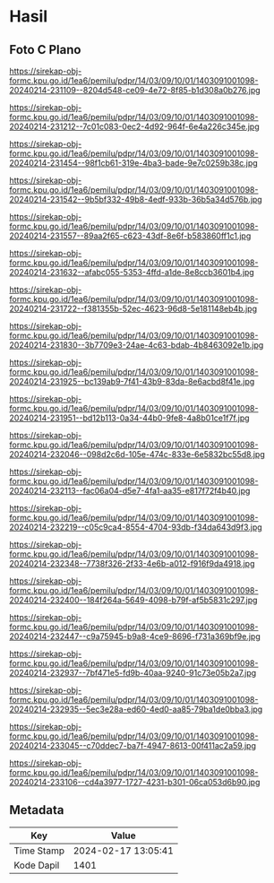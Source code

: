 # Hasil

## Foto C Plano

https://sirekap-obj-formc.kpu.go.id/1ea6/pemilu/pdpr/14/03/09/10/01/1403091001098-20240214-231109--8204d548-ce09-4e72-8f85-b1d308a0b276.jpg

https://sirekap-obj-formc.kpu.go.id/1ea6/pemilu/pdpr/14/03/09/10/01/1403091001098-20240214-231212--7c01c083-0ec2-4d92-964f-6e4a226c345e.jpg

https://sirekap-obj-formc.kpu.go.id/1ea6/pemilu/pdpr/14/03/09/10/01/1403091001098-20240214-231454--98f1cb61-319e-4ba3-bade-9e7c0259b38c.jpg

https://sirekap-obj-formc.kpu.go.id/1ea6/pemilu/pdpr/14/03/09/10/01/1403091001098-20240214-231542--9b5bf332-49b8-4edf-933b-36b5a34d576b.jpg

https://sirekap-obj-formc.kpu.go.id/1ea6/pemilu/pdpr/14/03/09/10/01/1403091001098-20240214-231557--89aa2f65-c623-43df-8e6f-b583860ff1c1.jpg

https://sirekap-obj-formc.kpu.go.id/1ea6/pemilu/pdpr/14/03/09/10/01/1403091001098-20240214-231632--afabc055-5353-4ffd-a1de-8e8ccb3601b4.jpg

https://sirekap-obj-formc.kpu.go.id/1ea6/pemilu/pdpr/14/03/09/10/01/1403091001098-20240214-231722--f381355b-52ec-4623-96d8-5e181148eb4b.jpg

https://sirekap-obj-formc.kpu.go.id/1ea6/pemilu/pdpr/14/03/09/10/01/1403091001098-20240214-231830--3b7709e3-24ae-4c63-bdab-4b8463092e1b.jpg

https://sirekap-obj-formc.kpu.go.id/1ea6/pemilu/pdpr/14/03/09/10/01/1403091001098-20240214-231925--bc139ab9-7f41-43b9-83da-8e6acbd8f41e.jpg

https://sirekap-obj-formc.kpu.go.id/1ea6/pemilu/pdpr/14/03/09/10/01/1403091001098-20240214-231951--bd12b113-0a34-44b0-9fe8-4a8b01ce1f7f.jpg

https://sirekap-obj-formc.kpu.go.id/1ea6/pemilu/pdpr/14/03/09/10/01/1403091001098-20240214-232046--098d2c6d-105e-474c-833e-6e5832bc55d8.jpg

https://sirekap-obj-formc.kpu.go.id/1ea6/pemilu/pdpr/14/03/09/10/01/1403091001098-20240214-232113--fac06a04-d5e7-4fa1-aa35-e817f72f4b40.jpg

https://sirekap-obj-formc.kpu.go.id/1ea6/pemilu/pdpr/14/03/09/10/01/1403091001098-20240214-232219--c05c9ca4-8554-4704-93db-f34da643d9f3.jpg

https://sirekap-obj-formc.kpu.go.id/1ea6/pemilu/pdpr/14/03/09/10/01/1403091001098-20240214-232348--7738f326-2f33-4e6b-a012-f916f9da4918.jpg

https://sirekap-obj-formc.kpu.go.id/1ea6/pemilu/pdpr/14/03/09/10/01/1403091001098-20240214-232400--184f264a-5649-4098-b79f-af5b5831c297.jpg

https://sirekap-obj-formc.kpu.go.id/1ea6/pemilu/pdpr/14/03/09/10/01/1403091001098-20240214-232447--c9a75945-b9a8-4ce9-8696-f731a369bf9e.jpg

https://sirekap-obj-formc.kpu.go.id/1ea6/pemilu/pdpr/14/03/09/10/01/1403091001098-20240214-232937--7bf471e5-fd9b-40aa-9240-91c73e05b2a7.jpg

https://sirekap-obj-formc.kpu.go.id/1ea6/pemilu/pdpr/14/03/09/10/01/1403091001098-20240214-232935--5ec3e28a-ed60-4ed0-aa85-79ba1de0bba3.jpg

https://sirekap-obj-formc.kpu.go.id/1ea6/pemilu/pdpr/14/03/09/10/01/1403091001098-20240214-233045--c70ddec7-ba7f-4947-8613-00f411ac2a59.jpg

https://sirekap-obj-formc.kpu.go.id/1ea6/pemilu/pdpr/14/03/09/10/01/1403091001098-20240214-233106--cd4a3977-1727-4231-b301-06ca053d6b90.jpg


## Metadata

| Key        | Value               |
| ---------- | ------------------- |
| Time Stamp | 2024-02-17 13:05:41 |
| Kode Dapil | 1401                |



